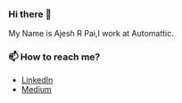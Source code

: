 ### Hi there 👋

My Name is Ajesh R Pai,I work at Automattic. 

### 📫 How to reach me?
- [LinkedIn](https://www.linkedin.com/in/ajeshrpai/) 
- [Medium](https://medium.com/@AjeshRPai)

